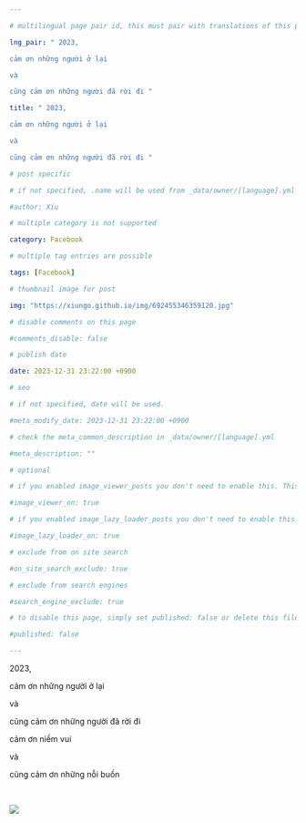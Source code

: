 ```yaml
---

# multilingual page pair id, this must pair with translations of this page. (This name must be unique)

lng_pair: " 2023,

cảm ơn những người ở lại

và

cũng cảm ơn những người đã rời đi "

title: " 2023,

cảm ơn những người ở lại

và

cũng cảm ơn những người đã rời đi "

# post specific

# if not specified, .name will be used from _data/owner/[language].yml

#author: Xíu

# multiple category is not supported

category: Facebook

# multiple tag entries are possible

tags: [Facebook]

# thumbnail image for post

img: "https://xiungo.github.io/img/692455346359120.jpg"

# disable comments on this page

#comments_disable: false

# publish date

date: 2023-12-31 23:22:00 +0900

# seo

# if not specified, date will be used.

#meta_modify_date: 2023-12-31 23:22:00 +0900

# check the meta_common_description in _data/owner/[language].yml

#meta_description: ""

# optional

# if you enabled image_viewer_posts you don't need to enable this. This is only if image_viewer_posts = false

#image_viewer_on: true

# if you enabled image_lazy_loader_posts you don't need to enable this. This is only if image_lazy_loader_posts = false

#image_lazy_loader_on: true

# exclude from on site search

#on_site_search_exclude: true

# exclude from search engines

#search_engine_exclude: true

# to disable this page, simply set published: false or delete this file

#published: false

---
```


2023,

cảm ơn những người ở lại

và

cũng cảm ơn những người đã rời đi



cảm ơn niềm vui

và

cũng cảm ơn những nỗi buồn

 

<!-- outline-end -->

<img src= "https://xiungo.github.io/img/692455346359120.jpg">